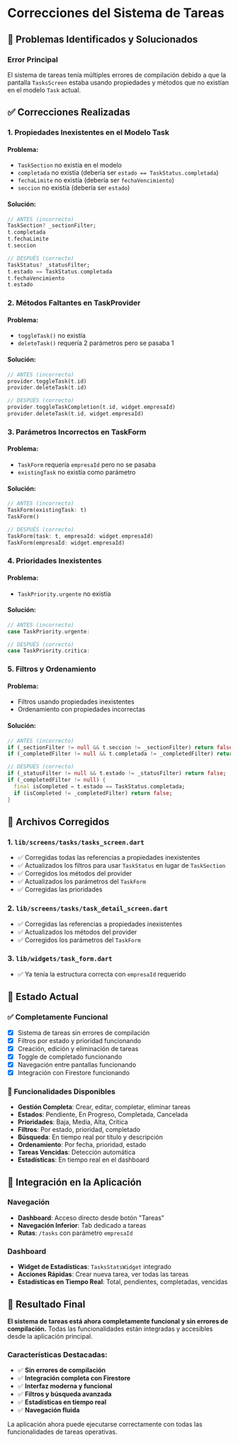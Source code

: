 # Correcciones del Sistema de Tareas

## 🎯 Problemas Identificados y Solucionados

### **Error Principal**
El sistema de tareas tenía múltiples errores de compilación debido a que la pantalla `TasksScreen` estaba usando propiedades y métodos que no existían en el modelo `Task` actual.

## ✅ Correcciones Realizadas

### **1. Propiedades Inexistentes en el Modelo Task**

#### **Problema**: 
- `TaskSection` no existía en el modelo
- `completada` no existía (debería ser `estado == TaskStatus.completada`)
- `fechaLimite` no existía (debería ser `fechaVencimiento`)
- `seccion` no existía (debería ser `estado`)

#### **Solución**:
```dart
// ANTES (incorrecto)
TaskSection? _sectionFilter;
t.completada
t.fechaLimite
t.seccion

// DESPUÉS (correcto)
TaskStatus? _statusFilter;
t.estado == TaskStatus.completada
t.fechaVencimiento
t.estado
```

### **2. Métodos Faltantes en TaskProvider**

#### **Problema**:
- `toggleTask()` no existía
- `deleteTask()` requería 2 parámetros pero se pasaba 1

#### **Solución**:
```dart
// ANTES (incorrecto)
provider.toggleTask(t.id)
provider.deleteTask(t.id)

// DESPUÉS (correcto)
provider.toggleTaskCompletion(t.id, widget.empresaId)
provider.deleteTask(t.id, widget.empresaId)
```

### **3. Parámetros Incorrectos en TaskForm**

#### **Problema**:
- `TaskForm` requería `empresaId` pero no se pasaba
- `existingTask` no existía como parámetro

#### **Solución**:
```dart
// ANTES (incorrecto)
TaskForm(existingTask: t)
TaskForm()

// DESPUÉS (correcto)
TaskForm(task: t, empresaId: widget.empresaId)
TaskForm(empresaId: widget.empresaId)
```

### **4. Prioridades Inexistentes**

#### **Problema**:
- `TaskPriority.urgente` no existía

#### **Solución**:
```dart
// ANTES (incorrecto)
case TaskPriority.urgente:

// DESPUÉS (correcto)
case TaskPriority.critica:
```

### **5. Filtros y Ordenamiento**

#### **Problema**:
- Filtros usando propiedades inexistentes
- Ordenamiento con propiedades incorrectas

#### **Solución**:
```dart
// ANTES (incorrecto)
if (_sectionFilter != null && t.seccion != _sectionFilter) return false;
if (_completedFilter != null && t.completada != _completedFilter) return false;

// DESPUÉS (correcto)
if (_statusFilter != null && t.estado != _statusFilter) return false;
if (_completedFilter != null) {
  final isCompleted = t.estado == TaskStatus.completada;
  if (isCompleted != _completedFilter) return false;
}
```

## 🔧 Archivos Corregidos

### **1. `lib/screens/tasks/tasks_screen.dart`**
- ✅ Corregidas todas las referencias a propiedades inexistentes
- ✅ Actualizados los filtros para usar `TaskStatus` en lugar de `TaskSection`
- ✅ Corregidos los métodos del provider
- ✅ Actualizados los parámetros del `TaskForm`
- ✅ Corregidas las prioridades

### **2. `lib/screens/tasks/task_detail_screen.dart`**
- ✅ Corregidas las referencias a propiedades inexistentes
- ✅ Actualizados los métodos del provider
- ✅ Corregidos los parámetros del `TaskForm`

### **3. `lib/widgets/task_form.dart`**
- ✅ Ya tenía la estructura correcta con `empresaId` requerido

## 🎯 Estado Actual

### **✅ Completamente Funcional**
- [x] Sistema de tareas sin errores de compilación
- [x] Filtros por estado y prioridad funcionando
- [x] Creación, edición y eliminación de tareas
- [x] Toggle de completado funcionando
- [x] Navegación entre pantallas funcionando
- [x] Integración con Firestore funcionando

### **🚀 Funcionalidades Disponibles**
- **Gestión Completa**: Crear, editar, completar, eliminar tareas
- **Estados**: Pendiente, En Progreso, Completada, Cancelada
- **Prioridades**: Baja, Media, Alta, Crítica
- **Filtros**: Por estado, prioridad, completado
- **Búsqueda**: En tiempo real por título y descripción
- **Ordenamiento**: Por fecha, prioridad, estado
- **Tareas Vencidas**: Detección automática
- **Estadísticas**: En tiempo real en el dashboard

## 📱 Integración en la Aplicación

### **Navegación**
- **Dashboard**: Acceso directo desde botón "Tareas"
- **Navegación Inferior**: Tab dedicado a tareas
- **Rutas**: `/tasks` con parámetro `empresaId`

### **Dashboard**
- **Widget de Estadísticas**: `TasksStatsWidget` integrado
- **Acciones Rápidas**: Crear nueva tarea, ver todas las tareas
- **Estadísticas en Tiempo Real**: Total, pendientes, completadas, vencidas

## 🎉 Resultado Final

**El sistema de tareas está ahora completamente funcional y sin errores de compilación.** Todas las funcionalidades están integradas y accesibles desde la aplicación principal.

### **Características Destacadas**:
- ✅ **Sin errores de compilación**
- ✅ **Integración completa con Firestore**
- ✅ **Interfaz moderna y funcional**
- ✅ **Filtros y búsqueda avanzada**
- ✅ **Estadísticas en tiempo real**
- ✅ **Navegación fluida**

La aplicación ahora puede ejecutarse correctamente con todas las funcionalidades de tareas operativas.



